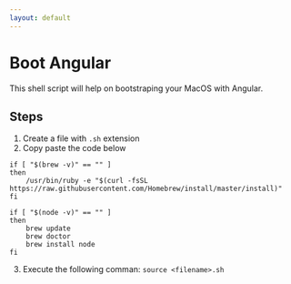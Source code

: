 ```yaml
---
layout: default
---
```

# Boot Angular

This shell script will help on bootstraping your MacOS with Angular.

## Steps

1. Create a file with `.sh` extension
2. Copy paste the code below
```
if [ "$(brew -v)" == "" ]
then
    /usr/bin/ruby -e "$(curl -fsSL https://raw.githubusercontent.com/Homebrew/install/master/install)"
fi

if [ "$(node -v)" == "" ]
then
    brew update
    brew doctor
    brew install node
fi
```
3. Execute the following comman: `source <filename>.sh`
